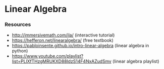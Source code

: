 # Linear Algebra

### Resources

- http://immersivemath.com/ila/ (interactive tutorial)
- https://hefferon.net/linearalgebra/ (free textbook)
- https://pabloinsente.github.io/intro-linear-algebra (linear algebra in python)
- https://www.youtube.com/playlist?list=PLlXfTHzgMRUKXD88IdzS14F4NxAZudSmv (linear algebra playlist)
